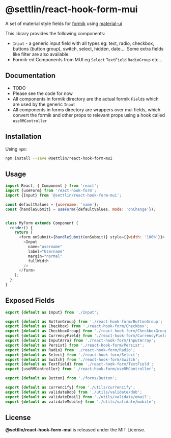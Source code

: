 # @settlin/react-hook-form-mui

A set of material style fields for [formik](https://github.com/jaredpalmer/formik) using [material-ui](https://github.com/mui-org/material-ui)

This library provides the following components:

- `Input` - a generic input field with all types eg: text, radio, checkbox, buttons (button group), switch, select, hidden, date.... Some extra fields like filter are also available.
- Formik-ed Components from MUI eg `Select` `TextField` `RadioGroup` etc...

## Documentation

- TODO
- Please see the code for now
- All components in formik directory are the actual formik `Field`s which are used by the generic `Input`
- All components in forms directory are wrappers over mui fields, which convert the formik and other props to relevant props using a hook called `useRMController`

## Installation

Using `npm`:

```bash
npm install --save @settlin/react-hook-form-mui
```

## Usage

```js
import React, { Component } from 'react';
import {useForm} from 'react-hook-form';
import {Input} from '@settlin/react-hook-form-mui';

const defaultValues = {username: 'name'};
const {handleSubmit} = useForm({defaultValues, mode: 'onChange'});


class MyForm extends Component {
  render() {
    return (
      <form onSubmit={handleSubmit(onSubmit)} style={{width: '100%'}}>
        <Input
          name="username"
          label="Username"
          margin="normal"
          fullWidth
        />
      </form>
    );
  }
}

```

## Exposed Fields

```js
export {default as Input} from './Input';

export {default as ButtonGroup} from './react-hook-form/ButtonGroup';
export {default as Checkbox} from './react-hook-form/Checkbox';
export {default as CheckboxGroup} from './react-hook-form/CheckboxGroup';
export {default as CurrencyField} from './react-hook-form/CurrencyField';
export {default as InputArra} from './react-hook-form/InputArray';
export {default as Persist} from './react-hook-form/Persist';
export {default as Radio} from './react-hook-form/Radio';
export {default as Select} from './react-hook-form/Select';
export {default as Switch} from './react-hook-form/Switch';
export {default as TextField} from './react-hook-form/TextField';
export {useRMController} from './react-hook-form/useRMController';

export {default as Button} from './forms/Button';

export {default as currencify} from './utils/currencify';
export {default as validateDob} from './utils/validate/dob';
export {default as validateEmail} from './utils/validate/email';
export {default as validateMobile} from './utils/validate/mobile';
```

## License

**@settlin/react-hook-form-mui** is released under the MIT License.
